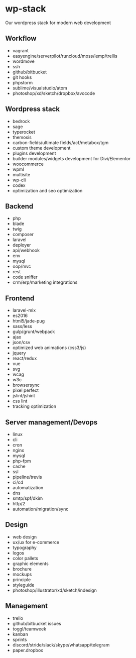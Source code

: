 # wp-stack
Our wordpress stack for modern web development

## Workflow
* vagrant
* easyengine/serverpilot/runcloud/moss/lemp/trellis
* wordmove
* ssh
* github/bitbucket
* git hooks
* phpstorm
* sublime/visualstudio/atom
* photoshop/xd/sketch/dropbox/avocode

## Wordpress stack
* bedrock
* sage
* typerocket
* themosis
* carbon-fields/ultimate fields/acf/metabox/tgm
* custom theme development
* plugins development
* builder modules/widgets development for Divi/Elementor
* woocommerce
* wpml
* multisite
* wp-cli
* codex
* optimization and seo optimization

## Backend
* php
* blade
* twig
* composer
* laravel
* deployer
* api/webhook
* env
* mysql
* oop/mvc
* rest
* code sniffer
* crm/erp/marketing integrations

## Frontend
* laravel-mix
* es2016
* html5/jade-pug
* sass/less
* gulp/grunt/webpack
* ajax
* json/csv
* optimized web animations (css3/js)
* jquery
* react/redux
* vue
* svg
* wcag
* w3c
* browsersync
* pixel perfect
* jslint/jshint
* css lint
* tracking optimization

## Server management/Devops
* linux
* cli
* cron
* nginx
* mysql
* php-fpm
* cache
* ssl
* pipeline/trevis
* ci/cd
* automatization 
* dns
* smtp/spf/dkim
* http/2
* automation/migration/sync

## Design
* web design
* ux/ux for e-commerce
* typography
* logos
* color pallets
* graphic elements
* brochure
* mockups
* principle
* styleguide
* photoshop/illustrator/xd/sketch/indesign

## Management
* trello
* github/bitbucket issues
* toggl/teamweek
* kanban
* sprints
* discord/stride/slack/skype/whatsapp/telegram
* paper.dropbox
